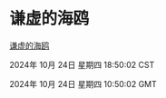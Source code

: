 # 谦虚的海鸥
[谦虚的海鸥](http://219.139.199.238:56308/qxdho/course/base/hotlink/index.php)

2024年 10月 24日 星期四 18:50:02 CST

2024年 10月 24日 星期四 10:50:02 GMT
